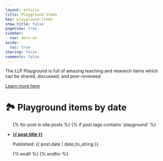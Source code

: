 ```yaml
---
layout: article
title: Playground Items
key: playground-items
show_title: false
pageview: true
sidebar:
  nav: docs-en
aside:
  toc: true
sharing: false
comments: false
---
```


The LLP Playground is full of amazing teaching and research items which can be shared, discussed, and *peer-reviewed.*

<a class="button button--success button--rounded button--lg" href="/2020/04/04/about-the-playground.html"><i class="far fa-play-circle"></i> Learn more here </a>


# 🏞 Playground items by date

<ul>
  {% for post in site.posts %}
  {% if post.tags contains 'playground' %}
  <li>
  <a href="{{ post.url }}">
    <p><b>{{ post.title }}</b></p></a>
    <p>Published: {{ post.date | date_to_string }}</p> 
  </li>
  {% endif %}
  {% endfor %}
</ul>